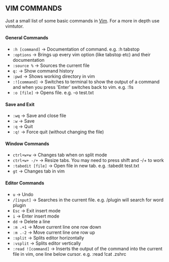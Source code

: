 ## VIM COMMANDS

Just a small list of some basic commands in [Vim](https://github.com/vim/vim). For a more in depth use vimtutor.

#### General Commands
- `:h [command]` -> Documentation of command. e.g. :h tabstop
- `:options` -> Brings up every vim option (like tabstop etc) and their documentation
- `:source %` -> Sources the current file
- `q:` -> Show command history
- `:pwd` -> Shows working directory in vim
- `:![command]` -> Switches to terminal to show the output of a command and  when you press 'Enter' switches back to vim. e.g. :!ls
- `:o [file]` -> Opens file. e.g. -o test.txt


#### Save and Exit

- `:wq` -> Save and close file
- `:w` -> Save
- `:q` -> Quit
- `:q!` -> Force quit (without changing the file)

#### Window Commands

- `ctrl+w+w` -> Changes tab when on split mode
- `ctrl+w+ -/+` -> Resize tabs. You may need to press shift and -/+  to work
- `:tabedit [file]` -> Open file in new tab. e.g. :tabedit test.txt
- `gt` -> Changes tab in vim

#### Editor Commands

- `u` -> Undo
- `/[input]` -> Searches in the current file. e.g. /plugin will search for word plugin
- `Esc` -> Exit insert mode
- `i` -> Enter insert mode
- `dd` -> Delete a line
- `:m .+1` -> Move current line one row down
- `:m .-2` -> Move current line one row up
- `:split` -> Splits editor horizontally
- `:vsplit` -> Splits editor vertically
- `:read ![command]` -> Inserts the output of the command into the current file in vim, one line below cursor. e.g. :read !cat .zshrc